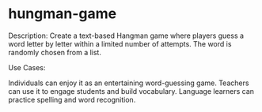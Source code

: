 # hungman-game
Description: Create a text-based Hangman game where players guess a word letter by letter within a limited number of attempts. The word is randomly chosen from a list.

Use Cases:

Individuals can enjoy it as an entertaining word-guessing game.
Teachers can use it to engage students and build vocabulary.
Language learners can practice spelling and word recognition.
